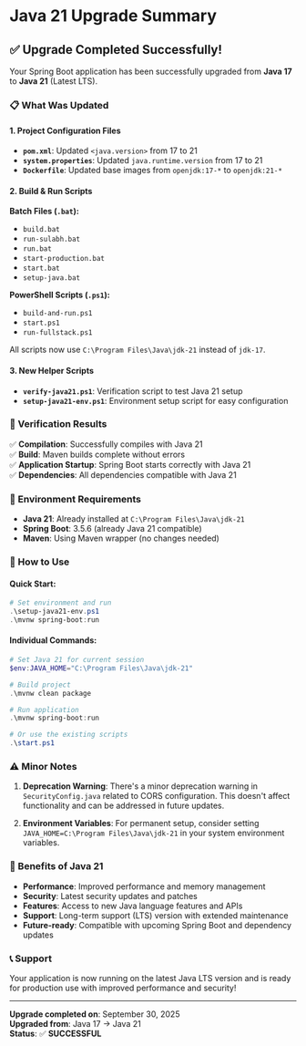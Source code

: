 # Java 21 Upgrade Summary

## ✅ Upgrade Completed Successfully!

Your Spring Boot application has been successfully upgraded from **Java 17** to **Java 21** (Latest LTS).

### 📋 What Was Updated

#### 1. **Project Configuration Files**
- **`pom.xml`**: Updated `<java.version>` from 17 to 21
- **`system.properties`**: Updated `java.runtime.version` from 17 to 21
- **`Dockerfile`**: Updated base images from `openjdk:17-*` to `openjdk:21-*`

#### 2. **Build & Run Scripts**
**Batch Files (`.bat`):**
- `build.bat`
- `run-sulabh.bat`
- `run.bat`
- `start-production.bat`
- `start.bat`
- `setup-java.bat`

**PowerShell Scripts (`.ps1`):**
- `build-and-run.ps1`
- `start.ps1`
- `run-fullstack.ps1`

All scripts now use `C:\Program Files\Java\jdk-21` instead of `jdk-17`.

#### 3. **New Helper Scripts**
- **`verify-java21.ps1`**: Verification script to test Java 21 setup
- **`setup-java21-env.ps1`**: Environment setup script for easy configuration

### 🧪 Verification Results

✅ **Compilation**: Successfully compiles with Java 21  
✅ **Build**: Maven builds complete without errors  
✅ **Application Startup**: Spring Boot starts correctly with Java 21  
✅ **Dependencies**: All dependencies compatible with Java 21  

### 🔧 Environment Requirements

- **Java 21**: Already installed at `C:\Program Files\Java\jdk-21`
- **Spring Boot**: 3.5.6 (already Java 21 compatible)
- **Maven**: Using Maven wrapper (no changes needed)

### 🚀 How to Use

#### Quick Start:
```powershell
# Set environment and run
.\setup-java21-env.ps1
.\mvnw spring-boot:run
```

#### Individual Commands:
```powershell
# Set Java 21 for current session
$env:JAVA_HOME="C:\Program Files\Java\jdk-21"

# Build project
.\mvnw clean package

# Run application
.\mvnw spring-boot:run

# Or use the existing scripts
.\start.ps1
```

### ⚠️ Minor Notes

1. **Deprecation Warning**: There's a minor deprecation warning in `SecurityConfig.java` related to CORS configuration. This doesn't affect functionality and can be addressed in future updates.

2. **Environment Variables**: For permanent setup, consider setting `JAVA_HOME=C:\Program Files\Java\jdk-21` in your system environment variables.

### 🎯 Benefits of Java 21

- **Performance**: Improved performance and memory management
- **Security**: Latest security updates and patches  
- **Features**: Access to new Java language features and APIs
- **Support**: Long-term support (LTS) version with extended maintenance
- **Future-ready**: Compatible with upcoming Spring Boot and dependency updates

### 📞 Support

Your application is now running on the latest Java LTS version and is ready for production use with improved performance and security!

---
**Upgrade completed on**: September 30, 2025  
**Upgraded from**: Java 17 → Java 21  
**Status**: ✅ **SUCCESSFUL**